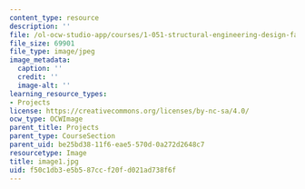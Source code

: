 ```yaml
---
content_type: resource
description: ''
file: /ol-ocw-studio-app/courses/1-051-structural-engineering-design-fall-2003/f50c1db3e5b587ccf20fd021ad738f6f_image1.jpg
file_size: 69901
file_type: image/jpeg
image_metadata:
  caption: ''
  credit: ''
  image-alt: ''
learning_resource_types:
- Projects
license: https://creativecommons.org/licenses/by-nc-sa/4.0/
ocw_type: OCWImage
parent_title: Projects
parent_type: CourseSection
parent_uid: be25bd38-11f6-eae5-570d-0a272d2648c7
resourcetype: Image
title: image1.jpg
uid: f50c1db3-e5b5-87cc-f20f-d021ad738f6f
---
```

